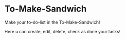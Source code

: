 # To-Make-Sandwich
Make your to-do-list in the To-Make-Sandwich!

Here u can create, edit, delete, check as done your tasks!
